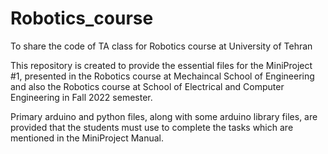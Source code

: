 # Robotics_course
To share the code of TA class for Robotics course at University of Tehran

This repository is created to provide the essential files for the MiniProject #1, presented in the Robotics course at Mechaincal School of Engineering and also the Robotics course at School of Electrical and Computer Engineering in Fall 2022 semester.

Primary arduino and python files, along with some arduino library files, are provided that the students must use to complete the tasks which are mentioned in the MiniProject Manual.
